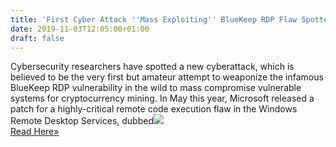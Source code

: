```yaml
---
title: 'First Cyber Attack ''Mass Exploiting'' BlueKeep RDP Flaw Spotted in the Wild'
date: 2019-11-03T12:05:00+01:00
draft: false
---
```


Cybersecurity researchers have spotted a new cyberattack, which is believed to be the very first but amateur attempt to weaponize the infamous BlueKeep RDP vulnerability in the wild to mass compromise vulnerable systems for cryptocurrency mining. In May this year, Microsoft released a patch for a highly-critical remote code execution flaw in the Windows Remote Desktop Services, dubbed![](http://feeds.feedburner.com/~r/TheHackersNews/~4/CE5QUwlBK9I)  
[Read Here»](https://thehackernews.com/2019/11/bluekeep-rdp-vulnerability.html)